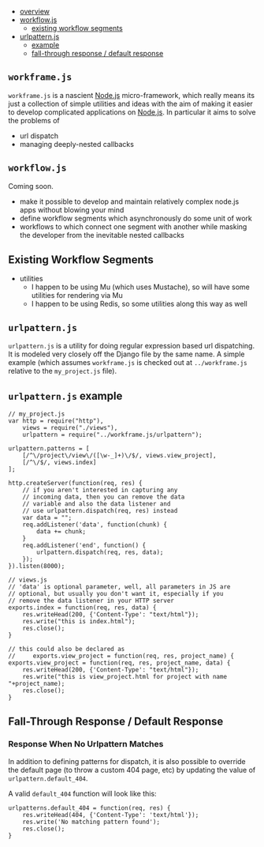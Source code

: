 
* [overview](#overview)
* [workflow.js](#workflow)
    * [existing workflow segments](#workflow-existing)
* [urlpattern.js](#urlpattern)
    * [example](#urlpattern-example)
    * [fall-through response / default response](#urlpattern-default)

## ``workframe.js`` <a name="overview"></a> 

``workframe.js`` is a nascient [Node.js][node.js] micro-framework, which really means its just
a collection of simple utilities and ideas with the aim of making it easier to
develop complicated applications on [Node.js][node.js]. In particular it aims to solve
the problems of

* url dispatch
* managing deeply-nested callbacks

[node.js]: http://nodejs.org/ "Node.js documentation"

## ``workflow.js`` <a name="workflow"></a> 

Coming soon.

* make it possible to develop and maintain relatively complex node.js apps without blowing your mind
* define workflow segments which asynchronously do some unit of work
* workflows to which connect one segment with another while masking
    the developer from the inevitable nested callbacks

## Existing Workflow Segments <a name="workflow-existing"></a> 

* utilities
    * I happen to be using Mu (which uses Mustache), so will have some utilities for rendering via Mu
    * I happen to be using Redis, so some utilities along this way as well


## ``urlpattern.js`` <a name="urlpattern"></a> 

``urlpattern.js`` is a utility for doing regular expression based url dispatching.
It is modeled very closely off the Django file by the same name.
A simple example (which assumes ``workframe.js`` is checked out at ``../workframe.js``
relative to the ``my_project.js`` file).

## ``urlpattern.js`` example <a name="urlpattern-example"></a> 

    // my_project.js
    var http = require("http"),
        views = require("./views"),
        urlpattern = require("../workframe.js/urlpattern");

    urlpattern.patterns = [
        [/^\/project\/view\/([\w-_]+)\/$/, views.view_project],
        [/^\/$/, views.index]
    ];

    http.createServer(function(req, res) {
        // if you aren't interested in capturing any
        // incoming data, then you can remove the data
        // variable and also the data listener and
        // use urlpattern.dispatch(req, res) instead
        var data = "";
        req.addListener('data', function(chunk) {
            data += chunk;
        }
        req.addListener('end', function() {
        	urlpattern.dispatch(req, res, data);
        });
    }).listen(8000);

    // views.js
    // 'data' is optional parameter, well, all parameters in JS are
    // optional, but usually you don't want it, especially if you
    // remove the data listener in your HTTP server
    exports.index = function(req, res, data) {
        res.writeHead(200, {'Content-Type': "text/html"});
        res.write("this is index.html");
        res.close();
    }

    // this could also be declared as
    //     exports.view_project = function(req, res, project_name) {
    exports.view_project = function(req, res, project_name, data) {
        res.writeHead(200, {'Content-Type': "text/html"});
        res.write("this is view_project.html for project with name "+project_name);
        res.close();
    }

## Fall-Through Response / Default Response <a name="urlpattern-default"></a> 

<h3 id="urlpattern-default">Response When No Urlpattern Matches</h3>

In addition to defining patterns for dispatch, it is also possible to override the
default page (to throw a custom 404 page, etc) by updating the value of ``urlpattern.default_404``.

A valid ``default_404`` function will look like this:

    urlpatterns.default_404 = function(req, res) {
        res.writeHead(404, {'Content-Type': 'text/html'});
        res.write('No matching pattern found');
        res.close();
    }


